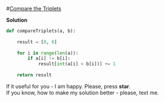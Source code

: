 #[Compare the Triplets](https://www.hackerrank.com/challenges/compare-the-triplets/problem)

**Solution**
<br>
```python
def compareTriplets(a, b):
    
    result = [0, 0]
    
    for i in range(len(a)):
        if a[i] != b[i]:
            result[int(a[i] < b[i])] += 1
    
    return result
```

If it useful for you - I am happy. Please, press **star**.
<br>
If you know, how to make my solution better - please, text me.
